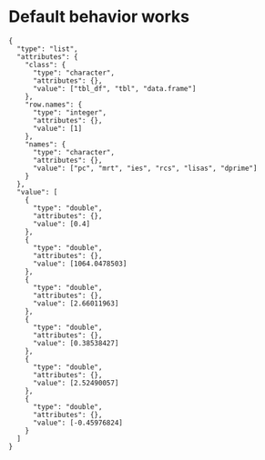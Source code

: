 # Default behavior works

    {
      "type": "list",
      "attributes": {
        "class": {
          "type": "character",
          "attributes": {},
          "value": ["tbl_df", "tbl", "data.frame"]
        },
        "row.names": {
          "type": "integer",
          "attributes": {},
          "value": [1]
        },
        "names": {
          "type": "character",
          "attributes": {},
          "value": ["pc", "mrt", "ies", "rcs", "lisas", "dprime"]
        }
      },
      "value": [
        {
          "type": "double",
          "attributes": {},
          "value": [0.4]
        },
        {
          "type": "double",
          "attributes": {},
          "value": [1064.0478503]
        },
        {
          "type": "double",
          "attributes": {},
          "value": [2.66011963]
        },
        {
          "type": "double",
          "attributes": {},
          "value": [0.38538427]
        },
        {
          "type": "double",
          "attributes": {},
          "value": [2.52490057]
        },
        {
          "type": "double",
          "attributes": {},
          "value": [-0.45976824]
        }
      ]
    }

